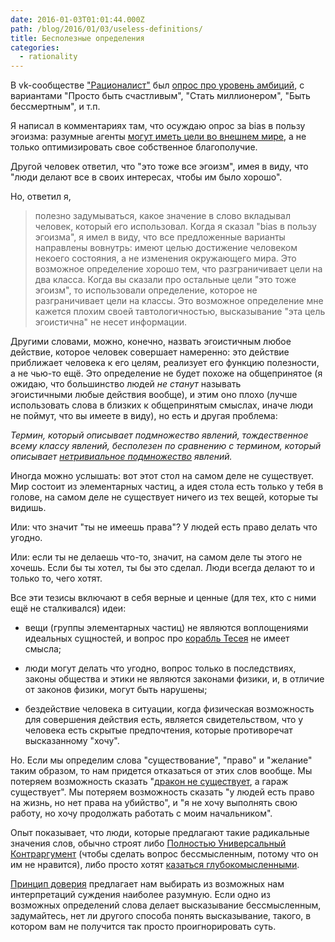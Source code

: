 ```yaml
---
date: 2016-01-03T01:01:44.000Z
path: /blog/2016/01/03/useless-definitions/
title: Бесполезные определения
categories:
  - rationality
---
```


В vk-сообществе ["Рационалист"](https://vk.com/irrefutable) был [опрос про уровень амбиций](https://vk.com/wall-45153813_30446), с вариантами "Просто быть счастливым", "Стать миллионером", "Быть бессмертным", и т.п.

Я написал в комментариях там, что осуждаю опрос за bias в пользу эгоизма: разумные агенты [могут иметь цели во внешнем мире](http://mindingourway.com/the-stamp-collector/), а не только оптимизировать свое собственное благополучие.

Другой человек ответил, что "это тоже все эгоизм", имея в виду, что "люди делают все в своих интересах, чтобы им было хорошо".

Но, ответил я,


<blockquote>полезно задумываться, какое значение в слово вкладывал человек, который его использовал.
Когда я сказал "bias в пользу эгоизма", я имел в виду, что все предложенные варианты направлены вовнутрь: имеют целью достижение человеком некоего состояния, а не изменения окружающего мира. Это возможное определение хорошо тем, что разграничивает цели на два класса.
Когда вы сказали про остальные цели "это тоже эгоизм", то использовали определение, которое не разграничивает цели на классы. Это возможное определение мне кажется плохим своей тавтологичностью, высказывание "эта цель эгоистична" не несет информации.</blockquote>


Другими словами, можно, конечно, назвать эгоистичным любое действие, которое человек совершает намеренно: это действие приближает человека к его целям, реализует его функцию полезности, а не чью-то ещё. Это определение не будет похоже на общепринятое (я ожидаю, что большинство людей _не станут_ называть эгоистичными любые действия вообще), и этим оно плохо (лучше использовать слова в близких к общепринятым смыслах, иначе люди не поймут, что вы имеете в виду), но есть и другая проблема:

_Термин, который описывает подмножество явлений, тождественное всему классу явлений, бесполезен по сравнению с термином, который описывает [нетривиальное подмножество](https://ru.wikipedia.org/wiki/%D0%9F%D0%BE%D0%B4%D0%BC%D0%BD%D0%BE%D0%B6%D0%B5%D1%81%D1%82%D0%B2%D0%BE#.D0.A1.D0.BE.D0.B1.D1.81.D1.82.D0.B2.D0.B5.D0.BD.D0.BD.D0.BE.D0.B5_.D0.BF.D0.BE.D0.B4.D0.BC.D0.BD.D0.BE.D0.B6.D0.B5.D1.81.D1.82.D0.B2.D0.BE) явлений._

Иногда можно услышать: вот этот стол на самом деле не существует. Мир состоит из элементарных частиц, а идея стола есть только у тебя в голове, на самом деле не существует ничего из тех вещей, которые ты видишь.

Или: что значит "ты не имеешь права"? У людей есть право делать что угодно.

Или: если ты не делаешь что-то, значит, на самом деле ты этого не хочешь. Если бы ты хотел, ты бы это сделал. Люди всегда делают то и только то, чего хотят.

Все эти тезисы включают в себя верные и ценные (для тех, кто с ними ещё не сталкивался) идеи:



	
  * вещи (группы элементарных частиц) не являются воплощениями идеальных сущностей, и вопрос про [корабль Тесея](https://ru.wikipedia.org/wiki/%D0%9A%D0%BE%D1%80%D0%B0%D0%B1%D0%BB%D1%8C_%D0%A2%D0%B5%D1%81%D0%B5%D1%8F) не имеет смысла;

	
  * люди могут делать что угодно, вопрос только в последствиях, законы общества и этики не являются законами физики, и, в отличие от законов физики, могут быть нарушены;

	
  * бездействие человека в ситуации, когда физическая возможность для совершения действия есть, является свидетельством, что у человека есть скрытые предпочтения, которые противоречат высказанному "хочу".


Но. Если мы определим слова "существование", "право" и "желание" таким образом, то нам придется отказаться от этих слов вообще. Мы потеряем возможность сказать "[дракон не существует](http://lesswrong.ru/w/%D0%92%D0%B5%D1%80%D0%B0_%D0%B2_%D1%83%D0%B1%D0%B5%D0%B6%D0%B4%D0%B5%D0%BD%D0%B8%D1%8F), а гараж существует". Мы потеряем возможность сказать "у людей есть право на жизнь, но нет права на убийство", и "я не хочу выполнять свою работу, но хочу продолжать работать с моим начальником".

Опыт показывает, что люди, которые предлагают такие радикальные значения слов, обычно строят либо [Полностью Универсальный Контраргумент](http://lesswrong.ru/w/%D0%97%D0%BD%D0%B0%D0%BD%D0%B8%D0%B5_%D0%B8%D1%81%D0%BA%D0%B0%D0%B6%D0%B5%D0%BD%D0%B8%D0%B9_%D0%BC%D0%BE%D0%B6%D0%B5%D1%82_%D0%B2%D1%80%D0%B5%D0%B4%D0%B8%D1%82%D1%8C) (чтобы сделать вопрос бессмысленным, потому что он им не нравится), либо просто хотят [казаться глубокомысленными](http://lesswrong.ru/w/%D0%9A%D0%B0%D0%BA_%D0%BA%D0%B0%D0%B7%D0%B0%D1%82%D1%8C%D1%81%D1%8F_%D0%B8_%D0%B1%D1%8B%D1%82%D1%8C_%D0%B3%D0%BB%D1%83%D0%B1%D0%BE%D0%BA%D0%BE%D0%BC%D1%8B%D1%81%D0%BB%D0%B5%D0%BD%D0%BD%D1%8B%D0%BC).

[Принцип доверия](https://ru.wikipedia.org/wiki/%D0%9F%D1%80%D0%B8%D0%BD%D1%86%D0%B8%D0%BF_%D0%B4%D0%BE%D0%B2%D0%B5%D1%80%D0%B8%D1%8F) предлагает нам выбирать из возможных нам интерпретаций суждения наиболее разумную. Если одно из возможных определений слова делает высказывание бессмысленным, задумайтесь, нет ли другого способа понять высказывание, такого, в котором вам не получится так просто проигнорировать суть.
